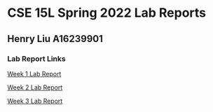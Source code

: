 # CSE 15L Spring 2022 Lab Reports

## Henry Liu A16239901

### Lab Report Links

[Week 1 Lab Report](https://henrigy.github.io/cse15l-lab-reports/lab-report-1-week-2.html)

[Week 2 Lab Report](https://henrigy.github.io/cse15l-lab-reports/lab-report-2-week-2.html)

[Week 3 Lab Report](https://henrigy.github.io/cse15l-lab-reports/lab-report-3-week-3.html)